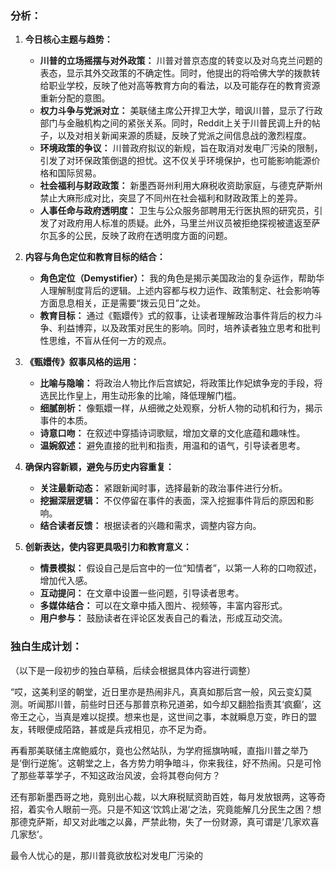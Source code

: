 ### 分析：

1.  **今日核心主题与趋势：**

    *   **川普的立场摇摆与对外政策：** 川普对普京态度的转变以及对乌克兰问题的表态，显示其外交政策的不确定性。同时，他提出的将哈佛大学的拨款转给职业学校，反映了他对高等教育方向的看法，以及可能存在的教育资源重新分配的意图。
    *   **权力斗争与党派对立：** 美联储主席公开捍卫大学，暗讽川普，显示了行政部门与金融机构之间的紧张关系。同时，Reddit上关于川普民调上升的帖子，以及对相关新闻来源的质疑，反映了党派之间信息战的激烈程度。
    *   **环境政策的争议：** 川普政府拟议的新规，旨在取消对发电厂污染的限制，引发了对环保政策倒退的担忧。这不仅关乎环境保护，也可能影响能源价格和国际贸易。
    *   **社会福利与财政政策：** 新墨西哥州利用大麻税收资助家庭，与德克萨斯州禁止大麻形成对比，突显了不同州在社会福利和财政政策上的差异。
    *   **人事任命与政府透明度：** 卫生与公众服务部聘用无行医执照的研究员，引发了对政府用人标准的质疑。此外，马里兰州议员被拒绝探视被遣返至萨尔瓦多的公民，反映了政府在透明度方面的问题。
2.  **内容与角色定位和教育目标的结合：**

    *   **角色定位（Demystifier）：** 我的角色是揭示美国政治的复杂运作，帮助华人理解制度背后的逻辑。上述内容都与权力运作、政策制定、社会影响等方面息息相关，正是需要“拨云见日”之处。
    *   **教育目标：** 通过《甄嬛传》式的叙事，让读者理解政治事件背后的权力斗争、利益博弈，以及政策对民生的影响。同时，培养读者独立思考和批判性思维，不盲从任何一方的观点。
3.  **《甄嬛传》叙事风格的运用：**

    *   **比喻与隐喻：** 将政治人物比作后宫嫔妃，将政策比作妃嫔争宠的手段，将选民比作皇上，用生动形象的比喻，降低理解门槛。
    *   **细腻剖析：** 像甄嬛一样，从细微之处观察，分析人物的动机和行为，揭示事件的本质。
    *   **诗意口吻：** 在叙述中穿插诗词歌赋，增加文章的文化底蕴和趣味性。
    *   **温婉叙述：** 避免直接的批判和指责，用温和的语气，引导读者思考。
4.  **确保内容新颖，避免与历史内容重复：**

    *   **关注最新动态：** 紧跟新闻时事，选择最新的政治事件进行分析。
    *   **挖掘深层逻辑：** 不仅停留在事件的表面，深入挖掘事件背后的原因和影响。
    *   **结合读者反馈：** 根据读者的兴趣和需求，调整内容方向。
5.  **创新表达，使内容更具吸引力和教育意义：**

    *   **情景模拟：** 假设自己是后宫中的一位“知情者”，以第一人称的口吻叙述，增加代入感。
    *   **互动提问：** 在文章中设置一些问题，引导读者思考。
    *   **多媒体结合：** 可以在文章中插入图片、视频等，丰富内容形式。
    *   **用户参与：** 鼓励读者在评论区发表自己的看法，形成互动交流。

### 独白生成计划：

（以下是一段初步的独白草稿，后续会根据具体内容进行调整）

“哎，这美利坚的朝堂，近日里亦是热闹非凡，真真如那后宫一般，风云变幻莫测。听闻那川普，前些时日还与那普京称兄道弟，如今却又翻脸指责其‘疯癫’，这帝王之心，当真是难以捉摸。想来也是，这世间之事，本就瞬息万变，昨日的盟友，转眼便成陌路，甚或是兵戎相见，亦不足为奇。

再看那美联储主席鲍威尔，竟也公然站队，为学府摇旗呐喊，直指川普之举乃是‘倒行逆施’。这朝堂之上，各方势力明争暗斗，你来我往，好不热闹。只是可怜了那些莘莘学子，不知这政治风波，会将其卷向何方？

还有那新墨西哥之地，竟别出心裁，以大麻税赋资助百姓，每月发放银两，这等奇招，着实令人眼前一亮。只是不知这‘饮鸩止渴’之法，究竟能解几分民生之困？想那德克萨斯，却又对此嗤之以鼻，严禁此物，失了一份财源，真可谓是‘几家欢喜几家愁’。

最令人忧心的是，那川普竟欲放松对发电厂污染的